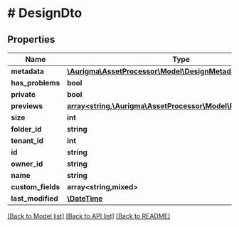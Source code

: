# # DesignDto

## Properties

Name | Type | Description | Notes
------------ | ------------- | ------------- | -------------
**metadata** | [**\Aurigma\AssetProcessor\Model\DesignMetadata**](DesignMetadata.md) |  | [optional]
**has_problems** | **bool** |  | [optional]
**private** | **bool** |  | [optional]
**previews** | [**array<string,\Aurigma\AssetProcessor\Model\PreviewMetadata>**](PreviewMetadata.md) |  | [optional]
**size** | **int** |  | [optional]
**folder_id** | **string** |  | [optional]
**tenant_id** | **int** |  | [optional]
**id** | **string** |  | [optional]
**owner_id** | **string** |  | [optional]
**name** | **string** |  | [optional]
**custom_fields** | **array<string,mixed>** |  | [optional]
**last_modified** | [**\DateTime**](\DateTime.md) |  | [optional]

[[Back to Model list]](../../README.md#models) [[Back to API list]](../../README.md#endpoints) [[Back to README]](../../README.md)
